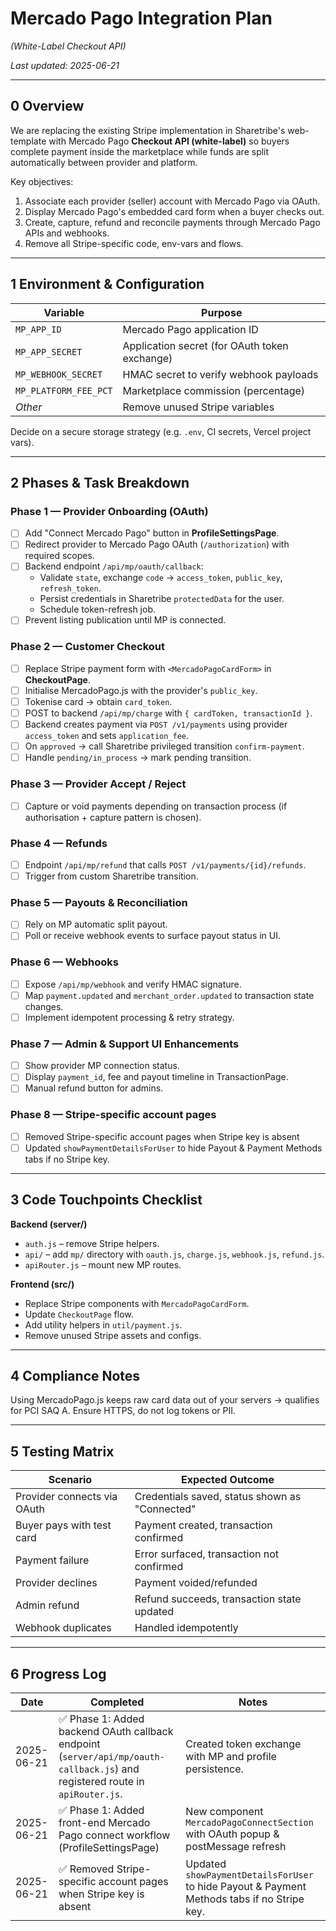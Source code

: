 # Mercado Pago Integration Plan

_(White-Label Checkout API)_

_Last updated: 2025-06-21_

---

## 0 Overview

We are replacing the existing Stripe implementation in Sharetribe's web-template with Mercado Pago
**Checkout API (white-label)** so buyers complete payment inside the marketplace while funds are
split automatically between provider and platform.

Key objectives:

1. Associate each provider (seller) account with Mercado Pago via OAuth.
2. Display Mercado Pago's embedded card form when a buyer checks out.
3. Create, capture, refund and reconcile payments through Mercado Pago APIs and webhooks.
4. Remove all Stripe-specific code, env-vars and flows.

---

## 1 Environment & Configuration

| Variable              | Purpose                                       |
| --------------------- | --------------------------------------------- |
| `MP_APP_ID`           | Mercado Pago application ID                   |
| `MP_APP_SECRET`       | Application secret (for OAuth token exchange) |
| `MP_WEBHOOK_SECRET`   | HMAC secret to verify webhook payloads        |
| `MP_PLATFORM_FEE_PCT` | Marketplace commission (percentage)           |
| _Other_               | Remove unused Stripe variables                |

Decide on a secure storage strategy (e.g. `.env`, CI secrets, Vercel project vars).

---

## 2 Phases & Task Breakdown

### Phase 1 — Provider Onboarding (OAuth)

- [ ] Add "Connect Mercado Pago" button in **ProfileSettingsPage**.
- [ ] Redirect provider to Mercado Pago OAuth (`/authorization`) with required scopes.
- [ ] Backend endpoint `/api/mp/oauth/callback`:
  - Validate `state`, exchange `code` → `access_token`, `public_key`, `refresh_token`.
  - Persist credentials in Sharetribe `protectedData` for the user.
  - Schedule token-refresh job.
- [ ] Prevent listing publication until MP is connected.

### Phase 2 — Customer Checkout

- [ ] Replace Stripe payment form with `<MercadoPagoCardForm>` in **CheckoutPage**.
- [ ] Initialise MercadoPago.js with the provider's `public_key`.
- [ ] Tokenise card → obtain `card_token`.
- [ ] POST to backend `/api/mp/charge` with `{ cardToken, transactionId }`.
- [ ] Backend creates payment via `POST /v1/payments` using provider `access_token` and sets
      `application_fee`.
- [ ] On `approved` → call Sharetribe privileged transition `confirm-payment`.
- [ ] Handle `pending/in_process` → mark pending transition.

### Phase 3 — Provider Accept / Reject

- [ ] Capture or void payments depending on transaction process (if authorisation + capture pattern
      is chosen).

### Phase 4 — Refunds

- [ ] Endpoint `/api/mp/refund` that calls `POST /v1/payments/{id}/refunds`.
- [ ] Trigger from custom Sharetribe transition.

### Phase 5 — Payouts & Reconciliation

- [ ] Rely on MP automatic split payout.
- [ ] Poll or receive webhook events to surface payout status in UI.

### Phase 6 — Webhooks

- [ ] Expose `/api/mp/webhook` and verify HMAC signature.
- [ ] Map `payment.updated` and `merchant_order.updated` to transaction state changes.
- [ ] Implement idempotent processing & retry strategy.

### Phase 7 — Admin & Support UI Enhancements

- [ ] Show provider MP connection status.
- [ ] Display `payment_id`, fee and payout timeline in TransactionPage.
- [ ] Manual refund button for admins.

### Phase 8 — Stripe-specific account pages

- [ ] Removed Stripe-specific account pages when Stripe key is absent
- [ ] Updated `showPaymentDetailsForUser` to hide Payout & Payment Methods tabs if no Stripe key.

---

## 3 Code Touchpoints Checklist

**Backend (server/)**

- `auth.js` – remove Stripe helpers.
- `api/` – add `mp/` directory with `oauth.js`, `charge.js`, `webhook.js`, `refund.js`.
- `apiRouter.js` – mount new MP routes.

**Frontend (src/)**

- Replace Stripe components with `MercadoPagoCardForm`.
- Update `CheckoutPage` flow.
- Add utility helpers in `util/payment.js`.
- Remove unused Stripe assets and configs.

---

## 4 Compliance Notes

Using MercadoPago.js keeps raw card data out of your servers → qualifies for PCI SAQ A. Ensure
HTTPS, do not log tokens or PII.

---

## 5 Testing Matrix

| Scenario                    | Expected Outcome                               |
| --------------------------- | ---------------------------------------------- |
| Provider connects via OAuth | Credentials saved, status shown as "Connected" |
| Buyer pays with test card   | Payment created, transaction confirmed         |
| Payment failure             | Error surfaced, transaction not confirmed      |
| Provider declines           | Payment voided/refunded                        |
| Admin refund                | Refund succeeds, transaction state updated     |
| Webhook duplicates          | Handled idempotently                           |

---

## 6 Progress Log

| Date       | Completed                                                                                                                     | Notes                                                                                       |
| ---------- | ----------------------------------------------------------------------------------------------------------------------------- | ------------------------------------------------------------------------------------------- |
| 2025-06-21 | ✅ Phase 1: Added backend OAuth callback endpoint (`server/api/mp/oauth-callback.js`) and registered route in `apiRouter.js`. | Created token exchange with MP and profile persistence.                                     |
| 2025-06-21 | ✅ Phase 1: Added front-end Mercado Pago connect workflow (ProfileSettingsPage)                                               | New component `MercadoPagoConnectSection` with OAuth popup & postMessage refresh            |
| 2025-06-21 | ✅ Removed Stripe-specific account pages when Stripe key is absent                                                            | Updated `showPaymentDetailsForUser` to hide Payout & Payment Methods tabs if no Stripe key. |
